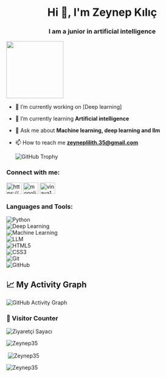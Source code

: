 <h1 align="center">Hi 👋, I'm Zeynep Kılıç</h1>
<h3 align="center">I am a junior in artificial intelligence</h3>


<p align="left"> <a href="https://github.com/Zeynep35"><img src="https://instagram.fadb3-2.fna.fbcdn.net/v/t51.2885-19/446104029_751922410434969_5015944204891788854_n.jpg?_nc_ht=instagram.fadb3-2.fna.fbcdn.net&_nc_cat=109&_nc_ohc=ecltgApmw_EQ7kNvgE1wWkG&_nc_gid=f7eb5ef8031f44989c8358a9afac4905&edm=APoiHPcBAAAA&ccb=7-5&oh=00_AYAQX_tRdmUfuTQdJEbF7ZKaViyJXVouCrjzNNX2QspiUQ&oe=67A1360D&_nc_sid=22de04" width="150" height="150 alt="Zeynep35" /></a> </p>

- 🔭 I’m currently working on [Deep learning]

- 🌱 I’m currently learning **Artificial intelligence**

- 💬 Ask me about **Machine learning, deep learning and llm**

- 📫 How to reach me **zeyneplilith.35@gmail.com**

  ![GitHub Trophy](https://github-profile-trophy.vercel.app/?username=Zeynep35)

<h3 align="left">Connect with me:</h3>
<p align="left">
<a href="https://www.linkedin.com/feed/" target="blank"><img align="center" src="https://raw.githubusercontent.com/rahuldkjain/github-profile-readme-generator/master/src/images/icons/Social/linked-in-alt.svg" alt="https://www.linkedin.com/in/baran-semih-g%c3%bczel-81925a255/" height="30" width="40" /></a>
<a href="https://www.instagram.com/monolithos19/" target="blank"><img align="center" src="https://raw.githubusercontent.com/rahuldkjain/github-profile-readme-generator/master/src/images/icons/Social/instagram.svg" alt="monolithos19" height="30" width="40" /></a>
<a href="https://www.instagram.com/vinaya19.efrainno/" target="blank"><img align="center" src="https://raw.githubusercontent.com/rahuldkjain/github-profile-readme-generator/master/src/images/icons/Social/instagram.svg" alt="vinaya19.efrainno" height="30" width="40" /></a>
</p>

<h3 align="left">Languages and Tools:</h3>

![Python](https://img.shields.io/badge/Python-3776AB?style=for-the-badge&logo=python&logoColor=white)  
![Deep Learning](https://img.shields.io/badge/Deep%20Learning-%230076D6.svg?style=for-the-badge&logo=pytorch&logoColor=white)  
![Machine Learning](https://img.shields.io/badge/Machine%20Learning-%23F7931E.svg?style=for-the-badge&logo=scikitlearn&logoColor=white)  
![LLM](https://img.shields.io/badge/Large%20Language%20Models-%23FF6F00.svg?style=for-the-badge&logo=OpenAI&logoColor=white)  
![HTML5](https://img.shields.io/badge/HTML5-E34F26?style=for-the-badge&logo=html5&logoColor=white)  
![CSS3](https://img.shields.io/badge/CSS3-1572B6?style=for-the-badge&logo=css3&logoColor=white)  
![Git](https://img.shields.io/badge/Git-F05032?style=for-the-badge&logo=git&logoColor=white)  
![GitHub](https://img.shields.io/badge/GitHub-181717?style=for-the-badge&logo=github&logoColor=white)  

## 📈 My Activity Graph  

![GitHub Activity Graph](https://github-readme-activity-graph.vercel.app/graph?username=**Zeynep35**&theme=react)  

### **👀 Visitor Counter**  
![Ziyaretçi Sayacı](https://komarev.com/ghpvc/?username=**Zeynep35**&color=blue)  





<p><img align="center" src="https://github-readme-streak-stats.herokuapp.com/?user=Zeynep35&" alt="Zeynep35" /></p>
<p>&nbsp;<img align="center" src="https://github-readme-stats.vercel.app/api?username=Zeynep35&show_icons=true&locale=en" alt="Zeynep35" /></p>
<p><img align="left" src="https://github-readme-stats.vercel.app/api/top-langs?username=Zeynep35&show_icons=true&locale=en&layout=compact" alt="Zeynep35" /></p>

